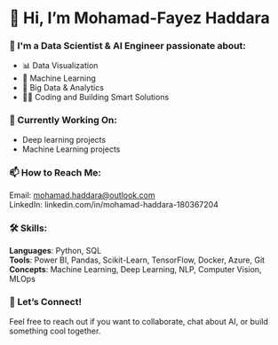 # 👋 Hi, I’m Mohamad-Fayez Haddara
### 👀 I'm a **Data Scientist & AI Engineer** passionate about:
  - 📊 Data Visualization  
  - 🧠 Machine Learning  
  - 🧹 Big Data & Analytics  
  - 🧑‍💻 Coding and Building Smart Solutions
### 🌱 Currently Working On:
  - Deep learning projects
  - Machine Learning projects
### 📫 How to Reach Me:
  Email: mohamad.haddara@outlook.com <br>
  LinkedIn: linkedin.com/in/mohamad-haddara-180367204

### 🛠️ Skills:
**Languages**: Python, SQL  
**Tools**: Power BI, Pandas, Scikit-Learn, TensorFlow, Docker, Azure, Git  
**Concepts**: Machine Learning, Deep Learning, NLP, Computer Vision, MLOps

### 🤝 Let’s Connect!
Feel free to reach out if you want to collaborate, chat about AI, or build something cool together.
<!---
Mohamad-Haddara/Mohamad-Haddara is a ✨ special ✨ repository because its `README.md` (this file) appears on your GitHub profile.
You can click the Preview link to take a look at your changes.
--->
